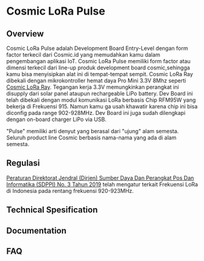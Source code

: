 # Cosmic LoRa Pulse

## Overview

Cosmic LoRa Pulse adalah Development Board Entry-Level dengan form factor terkecil dari Cosmic.id yang memudahkan kamu dalam pengembangan aplikasi IoT. Cosmic LoRa Pulse memiliki form factor atau dimensi terkecil dari line-up produk development board cosmic,sehingga kamu bisa menyisipkan alat ini di tempat-tempat sempit. Cosmic LoRa Ray dibekali dengan mikrokontroller hemat daya Pro Mini 3.3V 8Mhz seperti [Cosmic LoRa Ray](https://github.com/farizalemuda/cosmic-lora-ray). Tegangan kerja 3.3V memungkinkan perangkat ini disupply dari solar panel ataupun rechargeable LiPo battery. Dev Board ini telah dibekali dengan modul komunikasi LoRa berbasis Chip RFM95W yang bekerja di Frekuensi 915. Namun kamu ga usah khawatir karena chip ini bisa diconfig pada range 902-928MHz. Dev Board ini juga sudah dilengkapi dengan on-board charger LiPo via USB.

"Pulse" memiliki arti denyut yang berasal dari "ujung" alam semesta. Seluruh product line Cosmic berbasis nama-nama yang ada di alam semesta.

## Regulasi

[Peraturan Direktorat Jendral (Dirjen) Sumber Daya Dan Perangkat Pos Dan Informatika (SDPPI) No. 3 Tahun 2019](https://web.kominfo.go.id/sites/default/files/users/3997/PERDIRJEN%20SDPPI%20NO%203%20TAHUN%202019%20LPWA.pdf) telah mengatur terkait Frekuensi LoRa di Indonesia pada rentang frekuensi 920-923MHz.

## Technical Spesification

## Documentation

## FAQ

